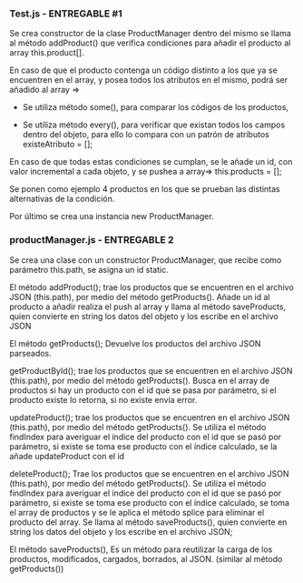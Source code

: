 ### Test.js - ENTREGABLE #1 ###


Se crea constructor de la clase ProductManager
dentro del mismo se llama al método addProduct() que verifica condiciones para añadir el producto al array this.product[].

En caso de que el producto contenga un código distinto a los que ya se encuentren en el array, y posea todos los atributos en el mismo, podrá ser añadido al array => 

* Se utiliza método some(), para comparar los códigos de los productos,

* Se utiliza método every(), para verificar que existan todos los campos dentro del objeto, para ello lo compara con un patrón de atributos existeAtributo = [];

En caso de que todas estas condiciones se cumplan, se le añade un id, con valor incremental a cada objeto, y se pushea a array=> this.products = [];

Se ponen como ejemplo 4 productos en los que se prueban las distintas alternativas de la condición.

Por último se crea una instancia new ProductManager.

### productManager.js - ENTREGABLE 2 ####


Se crea una clase con un constructor ProductManager, que recibe como parámetro this.path, se asigna un id static.

El método addProduct(); 
    trae los productos que se encuentren en el archivo JSON (this.path), por medio del método getProducts().
Añade un id al producto a añadir
realiza el push al array y llama al método saveProducts, quien convierte en string los datos del objeto y los escribe en el archivo JSON

El método getProducts();
    Devuelve los productos del archivo JSON parseados.

getProductById();
    trae los productos que se encuentren en el archivo JSON (this.path), por medio del método getProducts().
Busca en el array de productos si hay un producto con el id que se pasa por parámetro, si el producto existe lo retorna, si no existe envía error.

updateProduct();
    trae los productos que se encuentren en el archivo JSON (this.path), por medio del método getProducts().
Se utiliza el método findIndex para averiguar el índice del producto con el id que se pasó por parámetro, si existe se toma ese producto con el índice calculado, se la añade updateProduct con el id

deleteProduct();
    Trae los productos que se encuentren en el archivo JSON (this.path), por medio del método getProducts().
Se utiliza el método findIndex para averiguar el índice del producto con el id que se pasó por parámetro, si existe se toma ese producto con el índice calculado, se toma el array de productos y se le aplica el método splice para eliminar el producto del array.
Se llama al método saveProducts(), quien convierte en string los datos del objeto y los escribe en el archivo JSON;

El método saveProducts(),
    Es un método para reutilizar la carga de los productos, modificados, cargados, borrados, al JSON.
(similar al método getProducts())



